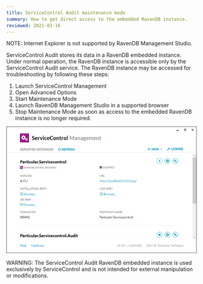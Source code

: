 ```yaml
---
title: ServiceControl Audit maintenance mode
summary: How to get direct access to the embedded RavenDB instance.
reviewed: 2021-03-16
---
```


NOTE: Internet Explorer is not supported by RavenDB Management Studio.

ServiceControl Audit stores its data in a RavenDB embedded instance. Under normal operation, the RavenDB instance is accessible only by the ServiceControl Audit service. The RavenDB instance may be accessed for troubleshooting by following these steps:

1. Launch ServiceControl Management
1. Open Advanced Options
1. Start Maintenance Mode
1. Launch RavenDB Management Studio in a supported browser
1. Stop Maintenance Mode as soon as access to the embedded RavenDB instance is no longer required.

![ServiceControl Management Utility - Launch RavenDB Studio](../maintenance-mode.gif)

WARNING: The ServiceControl Audit RavenDB embedded instance is used exclusively by ServiceControl and is not intended for external manipulation or modifications.
